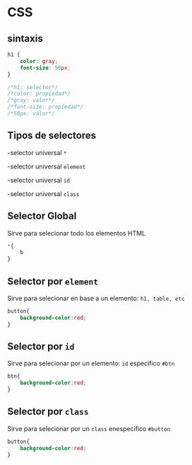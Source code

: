 # CSS

## sintaxis
```css
h1 {
    color: gray;
    font-size: 50px;
}

/*h1: selector*/
/*color: propiedad*/
/*gray: valor*/
/*font-size: propiedad*/
/*50px: valor*/
```
## Tipos de selectores
-selector universal `*`

-selector universal `element`

-selector universal `id`

-selector universal `class`

## Selector Global

Sirve para selecionar todo los elementos HTML
```CSS
*{
    b
}
```

## Selector por `element`

Sirve para selecionar en base a un elemento: `h1, table, etc`
```CSS
button{
    background-color:red;
}
```
## Selector por `id`

Sirve para selecionar por un elemento: `id` especifico `#btn`
```CSS
btn{
    background-color:red;
}
```

## Selector por `class`

Sirve para selecionar por un `class` enespecifico `#button`
```CSS
button{
    background-color:red;
}
```
